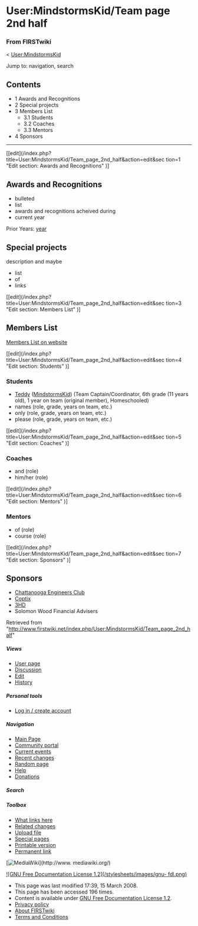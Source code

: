 # User:MindstormsKid/Team page 2nd half

### From FIRSTwiki

&lt; [User:MindstormsKid](/index.php/User:MindstormsKid "User:MindstormsKid" )

Jump to: navigation, search

## Contents

  * 1 Awards and Recognitions
  * 2 Special projects
  * 3 Members List
    * 3.1 Students
    * 3.2 Coaches
    * 3.3 Mentors
  * 4 Sponsors  
---  
  
[[edit](/index.php?title=User:MindstormsKid/Team_page_2nd_half&action=edit&sec
tion=1 "Edit section: Awards and Recognitions" )]

## Awards and Recognitions

  * bulleted 
  * list 
  * awards and recognitions acheived during 
  * current year 

Prior Years: [year](/index.php/FIRSTwiki:FLL_yearly_team_page_format
"FIRSTwiki:FLL yearly team page format" )


## Special projects

description and maybe

  * list 
  * of 
  * links 

[[edit](/index.php?title=User:MindstormsKid/Team_page_2nd_half&action=edit&sec
tion=3 "Edit section: Members List" )]

## Members List

[Members List on website](http://teamterastorm.googlepages.com/members
"http://teamterastorm.googlepages.com/members" )

[[edit](/index.php?title=User:MindstormsKid/Team_page_2nd_half&action=edit&sec
tion=4 "Edit section: Students" )]

### Students

  * [Teddy](http://teamterastorm.googlepages.com/teddy "http://teamterastorm.googlepages.com/teddy" ) ([MindstormsKid](/index.php/User:MindstormsKid "User:MindstormsKid" )) (Team Captain/Coordinator, 6th grade (11 years old), 1 year on team (original member), Homeschooled) 
  * names (role, grade, years on team, etc.) 
  * only (role, grade, years on team, etc.) 
  * please (role, grade, years on team, etc.) 

[[edit](/index.php?title=User:MindstormsKid/Team_page_2nd_half&action=edit&sec
tion=5 "Edit section: Coaches" )]

### Coaches

  * and (role) 
  * him/her (role) 

[[edit](/index.php?title=User:MindstormsKid/Team_page_2nd_half&action=edit&sec
tion=6 "Edit section: Mentors" )]

### Mentors

  * of (role) 
  * course (role) 

[[edit](/index.php?title=User:MindstormsKid/Team_page_2nd_half&action=edit&sec
tion=7 "Edit section: Sponsors" )]

## Sponsors

  * [Chattanooga Engineers Club](http://www.chattanoogaengineersclub.org/ "http://www.chattanoogaengineersclub.org/" )
  * [Coptix](http://coptix.com/ "http://coptix.com/" )
  * [3HD](http://3hd.com/ "http://3hd.com/" )
  * Solomon Wood Financial Advisers 

Retrieved from
"<http://www.firstwiki.net/index.php/User:MindstormsKid/Team_page_2nd_half>"

##### Views

  * [User page](/index.php/User:MindstormsKid/Team_page_2nd_half)
  * [Discussion](/index.php?title=User_talk:MindstormsKid/Team_page_2nd_half&action=edit)
  * [Edit](/index.php?title=User:MindstormsKid/Team_page_2nd_half&action=edit)
  * [History](/index.php?title=User:MindstormsKid/Team_page_2nd_half&action=history)

##### Personal tools

  * [Log in / create account](/index.php?title=Special:Userlogin&returnto=User:MindstormsKid/Team_page_2nd_half)

[](/index.php/Main_Page "Main Page" )

##### Navigation

  * [Main Page](/index.php/Main_Page)
  * [Community portal](/index.php/FIRSTwiki:Community_portal)
  * [Current events](/index.php/Current_events)
  * [Recent changes](/index.php/Special:Recentchanges)
  * [Random page](/index.php/Special:Random)
  * [Help](/index.php/Help:Contents)
  * [Donations](/index.php/FIRSTwiki:Site_support)

##### Search



##### Toolbox

  * [What links here](/index.php/Special:Whatlinkshere/User:MindstormsKid/Team_page_2nd_half)
  * [Related changes](/index.php/Special:Recentchangeslinked/User:MindstormsKid/Team_page_2nd_half)
  * [Upload file](/index.php/Special:Upload)
  * [Special pages](/index.php/Special:Specialpages)
  * [Printable version](/index.php?title=User:MindstormsKid/Team_page_2nd_half&printable=yes)
  * [Permanent link](/index.php?title=User:MindstormsKid/Team_page_2nd_half&oldid=66936)

[![MediaWiki](/skins/common/images/poweredby_mediawiki_88x31.png)](http://www.
mediawiki.org/)

[![GNU Free Documentation License 1.2](/stylesheets/images/gnu-
fdl.png)](http://www.gnu.org/copyleft/fdl.html)

  * This page was last modified 17:39, 15 March 2008.
  * This page has been accessed 196 times.
  * Content is available under [GNU Free Documentation License 1.2](http://www.gnu.org/copyleft/fdl.html "http://www.gnu.org/copyleft/fdl.html" ).
  * [Privacy policy](/index.php/FIRSTwiki:Privacy_policy "FIRSTwiki:Privacy policy" )
  * [About FIRSTwiki](/index.php/FIRSTwiki:About "FIRSTwiki:About" )
  * [Terms and Conditions](/index.php/FIRSTwiki:Terms_and_conditions "FIRSTwiki:Terms and conditions" )

